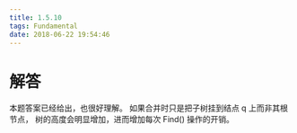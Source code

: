 ```yaml
---
title: 1.5.10
tags: Fundamental
date: 2018-06-22 19:54:46
---
```


# 解答

本题答案已经给出，也很好理解。
如果合并时只是把子树挂到结点 q 上而非其根节点，
树的高度会明显增加，进而增加每次 Find() 操作的开销。
